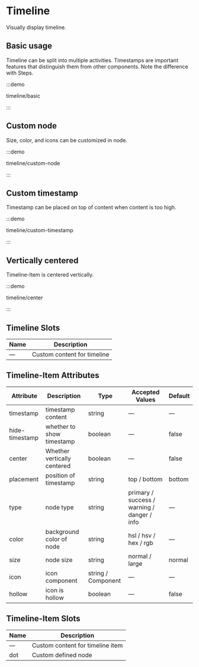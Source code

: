 # Timeline

Visually display timeline.

## Basic usage

Timeline can be split into multiple activities. Timestamps are important features that distinguish them from other components. Note the difference with Steps.

:::demo

timeline/basic

:::

## Custom node

Size, color, and icons can be customized in node.

:::demo

timeline/custom-node

:::

## Custom timestamp

Timestamp can be placed on top of content when content is too high.

:::demo

timeline/custom-timestamp

:::

## Vertically centered

Timeline-Item is centered vertically.

:::demo

timeline/center

:::

## Timeline Slots

| Name | Description                 |
| ---- | --------------------------- |
| —    | Custom content for timeline |

## Timeline-Item Attributes

| Attribute      | Description                 | Type               | Accepted Values                             | Default |
| -------------- | --------------------------- | ------------------ | ------------------------------------------- | ------- |
| timestamp      | timestamp content           | string             | —                                           | —       |
| hide-timestamp | whether to show timestamp   | boolean            | —                                           | false   |
| center         | Whether vertically centered | boolean            | —                                           | false   |
| placement      | position of timestamp       | string             | top / bottom                                | bottom  |
| type           | node type                   | string             | primary / success / warning / danger / info | —       |
| color          | background color of node    | string             | hsl / hsv / hex / rgb                       | —       |
| size           | node size                   | string             | normal / large                              | normal  |
| icon           | icon component              | string / Component | —                                           | —       |
| hollow         | icon is hollow              | boolean            | —                                           | false   |

## Timeline-Item Slots

| Name | Description                      |
| ---- | -------------------------------- |
| —    | Custom content for timeline item |
| dot  | Custom defined node              |
